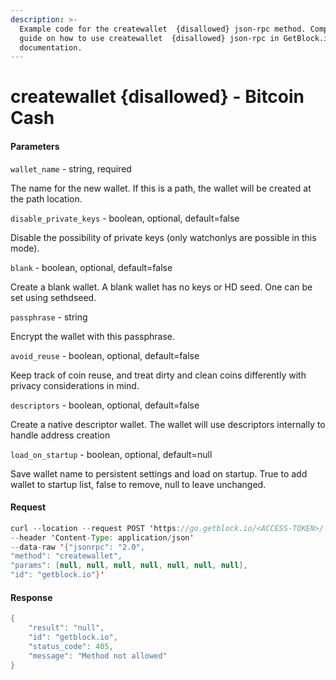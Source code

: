 ```yaml
---
description: >-
  Example code for the createwallet  {disallowed} json-rpc method. Сomplete
  guide on how to use createwallet  {disallowed} json-rpc in GetBlock.io Web3
  documentation.
---
```


# createwallet {disallowed} - Bitcoin Cash

#### Parameters

`wallet_name` - string, required

The name for the new wallet. If this is a path, the wallet will be created at the path location.

`disable_private_keys` - boolean, optional, default=false

Disable the possibility of private keys (only watchonlys are possible in this mode).

`blank` - boolean, optional, default=false

Create a blank wallet. A blank wallet has no keys or HD seed. One can be set using sethdseed.

`passphrase` - string

Encrypt the wallet with this passphrase.

`avoid_reuse` - boolean, optional, default=false

Keep track of coin reuse, and treat dirty and clean coins differently with privacy considerations in mind.

`descriptors` - boolean, optional, default=false

Create a native descriptor wallet. The wallet will use descriptors internally to handle address creation

`load_on_startup` - boolean, optional, default=null

Save wallet name to persistent settings and load on startup. True to add wallet to startup list, false to remove, null to leave unchanged.

#### Request

```java
curl --location --request POST 'https://go.getblock.io/<ACCESS-TOKEN>/' 
--header 'Content-Type: application/json' 
--data-raw '{"jsonrpc": "2.0",
"method": "createwallet",
"params": [null, null, null, null, null, null, null],
"id": "getblock.io"}'
```

#### Response

```java
{
    "result": "null",
    "id": "getblock.io",
    "status_code": 405,
    "message": "Method not allowed"
}
```
